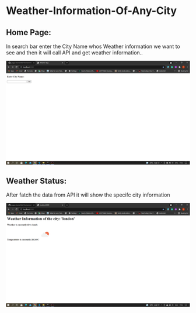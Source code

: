 <h1> Weather-Information-Of-Any-City </h1>

<h2>Home Page:</h2>
<p>In search bar enter the City Name whos Weather information we want to see and then it will call API and get weather information..</P>

![](images/first.png)


<h2>Weather Status:</h2>
<p>After fatch the data from API it will show the specifc city information</p>

![](images/second.png)
